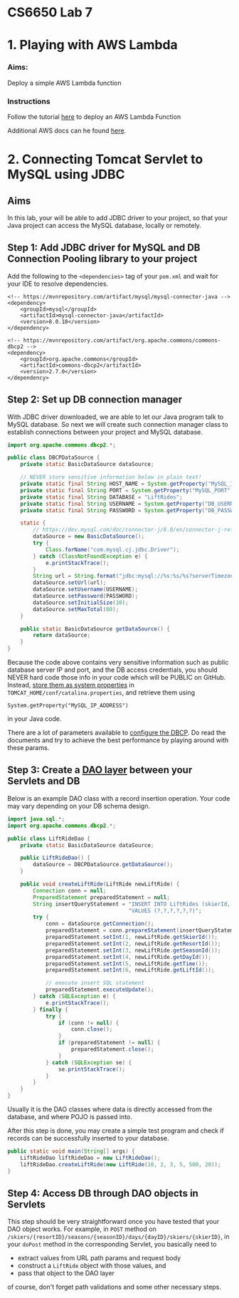 # CS6650 Lab 7

# 1. Playing with AWS Lambda

### Aims:

Deploy a simple AWS Lambda function

### Instructions

Follow the tutorial [here](https://www.baeldung.com/java-aws-lambda) to deploy an AWS Lambda Function

Additional AWS docs can he found [here](https://docs.aws.amazon.com/lambda/latest/dg/lambda-java.html).

# 2. Connecting Tomcat Servlet to MySQL using JDBC

## Aims

In this lab, your will be able to add JDBC driver to your project, so that your Java project can access the MySQL database, locally or remotely.

## Step 1: Add JDBC driver for MySQL and DB Connection Pooling library to your project

Add the following to the `<dependencies>` tag of your `pom.xml` and wait for your IDE to resolve dependencies.

```
<!-- https://mvnrepository.com/artifact/mysql/mysql-connector-java -->
<dependency>
    <groupId>mysql</groupId>
    <artifactId>mysql-connector-java</artifactId>
    <version>8.0.18</version>
</dependency>

<!-- https://mvnrepository.com/artifact/org.apache.commons/commons-dbcp2 -->
<dependency>
    <groupId>org.apache.commons</groupId>
    <artifactId>commons-dbcp2</artifactId>
    <version>2.7.0</version>
</dependency>
```

## Step 2: Set up DB connection manager
With JDBC driver downloaded, we are able to let our Java program talk to MySQL database. So next we will create such connection manager class to establish connections between your project and MySQL database.

```java
import org.apache.commons.dbcp2.*;

public class DBCPDataSource {
    private static BasicDataSource dataSource;

    // NEVER store sensitive information below in plain text!
    private static final String HOST_NAME = System.getProperty("MySQL_IP_ADDRESS");
    private static final String PORT = System.getProperty("MySQL_PORT");
    private static final String DATABASE = "LiftRides";
    private static final String USERNAME = System.getProperty("DB_USERNAME");
    private static final String PASSWORD = System.getProperty("DB_PASSWORD");

    static {
        // https://dev.mysql.com/doc/connector-j/8.0/en/connector-j-reference-jdbc-url-format.html
        dataSource = new BasicDataSource();
        try {
            Class.forName("com.mysql.cj.jdbc.Driver");
        } catch (ClassNotFoundException e) {
            e.printStackTrace();
        }
        String url = String.format("jdbc:mysql://%s:%s/%s?serverTimezone=UTC", HOST_NAME, PORT, DATABASE);
        dataSource.setUrl(url);
        dataSource.setUsername(USERNAME);
        dataSource.setPassword(PASSWORD);
        dataSource.setInitialSize(10);
        dataSource.setMaxTotal(60);
    }

    public static BasicDataSource getDataSource() {
        return dataSource;
    }
}
```
Because the code above contains very sensitive information such as public database server IP and port, and the DB access credentials, you should NEVER hard code those info in your code which will be PUBLIC on GitHub. Instead, [store them as system properties](https://stackoverflow.com/a/16566920/3949193) in `TOMCAT_HOME/conf/catalina.properties`, and retrieve them using 

    System.getProperty("MySQL_IP_ADDRESS")

in your Java code.

There are a lot of parameters available to [configure the DBCP](https://tomcat.apache.org/tomcat-9.0-doc/jndi-datasource-examples-howto.html#Database_Connection_Pool_(DBCP_2)_Configurations). Do read the documents and try to achieve the best performance by playing around with these params.


## Step 3: Create a [DAO layer](https://en.wikipedia.org/wiki/Data_access_object) between your Servlets and DB

Below is an example DAO class with a record insertion operation. Your code may vary depending on your DB schema design.

```java
import java.sql.*;
import org.apache.commons.dbcp2.*;

public class LiftRideDao {
    private static BasicDataSource dataSource;

    public LiftRideDao() {
        dataSource = DBCPDataSource.getDataSource();
    }

    public void createLiftRide(LiftRide newLiftRide) {
        Connection conn = null;
        PreparedStatement preparedStatement = null;
        String insertQueryStatement = "INSERT INTO LiftRides (skierId, resortId, seasonId, dayId, time, liftId) " +
                                      "VALUES (?,?,?,?,?,?)";
        try {
            conn = dataSource.getConnection();
            preparedStatement = conn.prepareStatement(insertQueryStatement);
            preparedStatement.setInt(1, newLiftRide.getSkierId());
            preparedStatement.setInt(2, newLiftRide.getResortId());
            preparedStatement.setInt(3, newLiftRide.getSeasonId());
            preparedStatement.setInt(4, newLiftRide.getDayId());
            preparedStatement.setInt(5, newLiftRide.getTime());
            preparedStatement.setInt(6, newLiftRide.getLiftId());

            // execute insert SQL statement
            preparedStatement.executeUpdate();
        } catch (SQLException e) {
            e.printStackTrace();
        } finally {
            try {
                if (conn != null) {
                    conn.close();
                }
                if (preparedStatement != null) {
                    preparedStatement.close();
                }
            } catch (SQLException se) {
                se.printStackTrace();
            }
        }
    }
}
```

Usually it is the DAO classes where data is directly accessed from the database, and where POJO is passed into.

After this step is done, you may create a simple test program and check if records can be successfully inserted to your database.

```java
public static void main(String[] args) {
    LiftRideDao liftRideDao = new LiftRideDao();
    liftRideDao.createLiftRide(new LiftRide(10, 2, 3, 5, 500, 20));
}
```

## Step 4: Access DB through DAO objects in Servlets
This step should be very straightforward once you have tested that your DAO object works. For example, in `POST` method on `/skiers/{resortID}/seasons/{seasonID}/days/{dayID}/skiers/{skierID}`, in your `doPost` method in the corresponding Servlet, you basically need to 
 - extract values from URL path params and request body
 - construct a `LiftRide` object with those values, and 
 - pass that object to the DAO layer

of course, don't forget path validations and some other necessary steps.